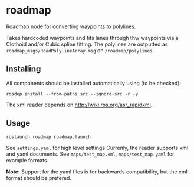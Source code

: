# roadmap
Roadmap node for converting waypoints to polylines. 

Takes hardcoded waypoints and fits lanes through thw waypoints via a Clothoid and/or Cubic spline fitting. The polylines are outputted as `roadmap_msgs/RoadPolylineArray.msg` on `/roadmap/polylines`.

## Installing
All components should be installed automatically using (to be checked):

`rosdep install --from-paths src --ignore-src -r -y`

The xml reader depends on http://wiki.ros.org/asr_rapidxml.

## Usage
`roslaunch roadmap roadmap.launch`

See `settings.yaml` for high level settings
Currenly, the reader supports xml and yaml documents. See `maps/test_map.xml`, `maps/test_map.yaml` for example formats.

**Note:** Support for the yaml files is for backwards compatibility, but the xml format should be prefered.
